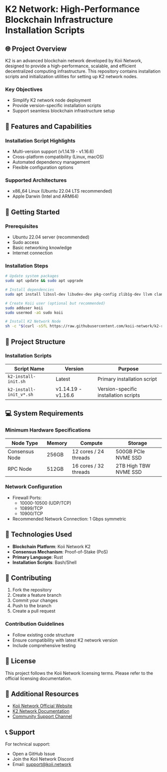 # K2 Network: High-Performance Blockchain Infrastructure Installation Scripts

## 🌐 Project Overview

K2 is an advanced blockchain network developed by Koii Network, designed to provide a high-performance, scalable, and efficient decentralized computing infrastructure. This repository contains installation scripts and initialization utilities for setting up K2 network nodes.

### Key Objectives
- Simplify K2 network node deployment
- Provide version-specific installation scripts
- Support seamless blockchain infrastructure setup

## 🚀 Features and Capabilities

### Installation Script Highlights
- Multi-version support (v1.14.19 - v1.16.6)
- Cross-platform compatibility (Linux, macOS)
- Automated dependency management
- Flexible configuration options

### Supported Architectures
- x86_64 Linux (Ubuntu 22.04 LTS recommended)
- Apple Darwin (Intel and ARM64)

## 🔧 Getting Started

### Prerequisites
- Ubuntu 22.04 server (recommended)
- Sudo access
- Basic networking knowledge
- Internet connection

### Installation Steps
```bash
# Update system packages
sudo apt update && sudo apt upgrade

# Install dependencies
sudo apt install libssl-dev libudev-dev pkg-config zlib1g-dev llvm clang

# Create Koii user (optional but recommended)
sudo adduser koii
sudo usermod -aG sudo koii

# Install K2 Network Node
sh -c "$(curl -sSfL https://raw.githubusercontent.com/koii-network/k2-release/master/k2-install-init_v1.16.6.sh)"
```

## 📂 Project Structure

### Installation Scripts
| Script Name | Version | Purpose |
|------------|---------|---------|
| `k2-install-init.sh` | Latest | Primary installation script |
| `k2-install-init_v*.sh` | v1.14.19 - v1.16.6 | Version-specific installation scripts |

## 💻 System Requirements

### Minimum Hardware Specifications
| Node Type | Memory | Compute | Storage |
|-----------|--------|---------|---------|
| Consensus Node | 256GB | 12 cores / 24 threads | 500GB PCIe NVME SSD |
| RPC Node | 512GB | 16 cores / 32 threads | 2TB High TBW NVME SSD |

### Network Configuration
- Firewall Ports: 
  - 10000-10500 (UDP/TCP)
  - 10899/TCP
  - 10900/TCP
- Recommended Network Connection: 1 Gbps symmetric

## 🔧 Technologies Used
- **Blockchain Platform**: Koii Network K2
- **Consensus Mechanism**: Proof-of-Stake (PoS)
- **Primary Language**: Rust
- **Installation Scripts**: Bash/Shell

## 🤝 Contributing
1. Fork the repository
2. Create a feature branch
3. Commit your changes
4. Push to the branch
5. Create a pull request

### Contribution Guidelines
- Follow existing code structure
- Ensure compatibility with latest K2 network version
- Include comprehensive testing

## 📜 License
This project follows the Koii Network licensing terms. Please refer to the official licensing documentation.

## 🔗 Additional Resources
- [Koii Network Official Website](https://koii.network)
- [K2 Network Documentation](https://docs.koii.network)
- [Community Support Channel](https://discord.gg/koii)

## 📞 Support
For technical support:
- Open a GitHub Issue
- Join the Koii Network Discord
- Email: support@koii.network